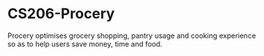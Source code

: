 # CS206-Procery

Procery optimises grocery shopping, pantry usage and cooking experience so as to help users save money, time and food.
